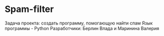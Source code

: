 # Spam-filter
Задача проекта: создать программу, помогающую найти спам
Язык программы - Python
Разработчики: Берлин Влада и Маринина Валерия
